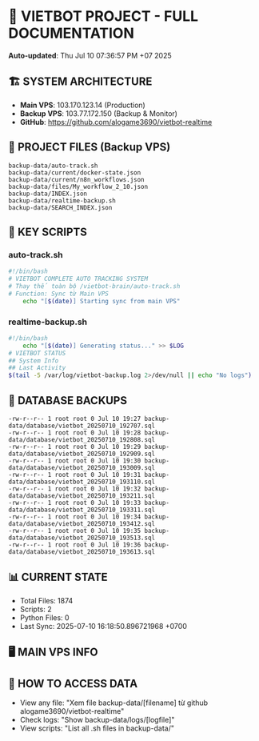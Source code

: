 # 🤖 VIETBOT PROJECT - FULL DOCUMENTATION
**Auto-updated**: Thu Jul 10 07:36:57 PM +07 2025

## 🏗️ SYSTEM ARCHITECTURE
- **Main VPS**: 103.170.123.14 (Production)
- **Backup VPS**: 103.77.172.150 (Backup & Monitor)
- **GitHub**: https://github.com/alogame3690/vietbot-realtime

## 📁 PROJECT FILES (Backup VPS)
```
backup-data/auto-track.sh
backup-data/current/docker-state.json
backup-data/current/n8n_workflows.json
backup-data/files/My_workflow_2_10.json
backup-data/INDEX.json
backup-data/realtime-backup.sh
backup-data/SEARCH_INDEX.json
```

## 🔧 KEY SCRIPTS
### auto-track.sh
```bash
#!/bin/bash
# VIETBOT COMPLETE AUTO TRACKING SYSTEM
# Thay thế toàn bộ /vietbot-brain/auto-track.sh
# Function: Sync từ Main VPS
    echo "[$(date)] Starting sync from main VPS"
```
### realtime-backup.sh
```bash
#!/bin/bash
    echo "[$(date)] Generating status..." >> $LOG
# VIETBOT STATUS
## System Info
## Last Activity
$(tail -5 /var/log/vietbot-backup.log 2>/dev/null || echo "No logs")
```

## 💾 DATABASE BACKUPS
```
-rw-r--r-- 1 root root 0 Jul 10 19:27 backup-data/database/vietbot_20250710_192707.sql
-rw-r--r-- 1 root root 0 Jul 10 19:28 backup-data/database/vietbot_20250710_192808.sql
-rw-r--r-- 1 root root 0 Jul 10 19:29 backup-data/database/vietbot_20250710_192909.sql
-rw-r--r-- 1 root root 0 Jul 10 19:30 backup-data/database/vietbot_20250710_193009.sql
-rw-r--r-- 1 root root 0 Jul 10 19:31 backup-data/database/vietbot_20250710_193110.sql
-rw-r--r-- 1 root root 0 Jul 10 19:32 backup-data/database/vietbot_20250710_193211.sql
-rw-r--r-- 1 root root 0 Jul 10 19:33 backup-data/database/vietbot_20250710_193311.sql
-rw-r--r-- 1 root root 0 Jul 10 19:34 backup-data/database/vietbot_20250710_193412.sql
-rw-r--r-- 1 root root 0 Jul 10 19:35 backup-data/database/vietbot_20250710_193513.sql
-rw-r--r-- 1 root root 0 Jul 10 19:36 backup-data/database/vietbot_20250710_193613.sql
```

## 📊 CURRENT STATE
- Total Files: 1874
- Scripts: 2
- Python Files: 0
- Last Sync: 2025-07-10 16:18:50.896721968 +0700

## 🖥️ MAIN VPS INFO


## 🚨 HOW TO ACCESS DATA
- View any file: "Xem file backup-data/[filename] từ github alogame3690/vietbot-realtime"
- Check logs: "Show backup-data/logs/[logfile]"
- View scripts: "List all .sh files in backup-data/"
